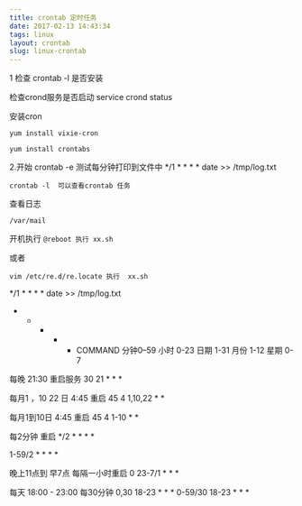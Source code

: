 ```yaml
---
title: crontab 定时任务
date: 2017-02-13 14:43:34
tags: linux
layout: crontab
slug: linux-crontab
---
```


1 检查  crontab -l 是否安装
 
 检查crond服务是否启动 service crond status

 安装cron
 
`
yum install vixie-cron
`

`
yum install crontabs
`

2.开始
crontab -e
测试每分钟打印到文件中
*/1 * * * * date >> /tmp/log.txt

`
crontab -l  可以查看crontab 任务
`

查看日志

`
/var/mail
`

开机执行
`
@reboot 执行 xx.sh
`

或者

`
vim /etc/re.d/re.locate 执行  xx.sh
`

 >
*/1 * * * * date >> /tmp/log.txt
* * * * * COMMAND
分钟0–59  小时 0-23 日期 1-31 月份 1-12 星期 0-7

每晚 21:30 重启服务
30 21 * * *

每月1 ，10 22 日 4:45 重启
45 4 1,10,22 * *

每月1到10日 4:45  重启
45 4 1-10 * *

每2分钟 重启
*/2 * * * *

1-59/2 * * * *

晚上11点到 早7点 每隔一小时重启
0 23-7/1 * * *

每天 18:00 - 23:00 每30分钟
0,30 18-23 * * *
0-59/30 18-23 * * *
 >